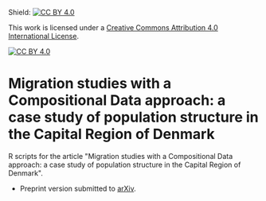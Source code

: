 Shield: [![CC BY 4.0][cc-by-shield]][cc-by]

This work is licensed under a
[Creative Commons Attribution 4.0 International License][cc-by].

[![CC BY 4.0][cc-by-image]][cc-by]

[cc-by]: http://creativecommons.org/licenses/by/4.0/
[cc-by-image]: https://i.creativecommons.org/l/by/4.0/88x31.png
[cc-by-shield]: https://img.shields.io/badge/License-CC%20BY%204.0-lightgrey.svg


# Migration studies with a Compositional Data approach: a case study of population structure in the Capital Region of Denmark

R scripts for the article "Migration studies with a Compositional Data approach: a case study of population structure in the Capital Region of Denmark".

- Preprint version submitted to [arXiv](https://arxiv.org/).  
